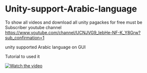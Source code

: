 # Unity-support-Arabic-language

To show all videos and download  all unity pagackes for free must be Subscriber youtube channel 
https://www.youtube.com/channel/UCNJVG9_IebHe-NF-K_Y8Grw?sub_confirmation=1


unity supported Arabic language on GUI


Tutorial to used it 

[![Watch the video](https://img.youtube.com/vi/ki9u_LMhrt4/0.jpg)](http://youtu.be/ki9u_LMhrt4)
